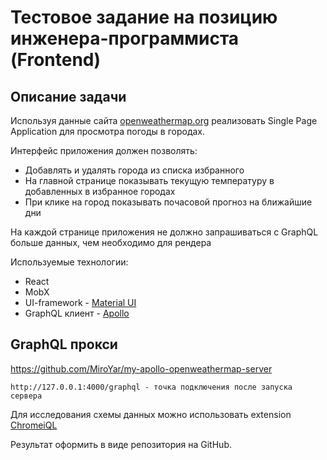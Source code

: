 Тестовое задание на позицию инженера-программиста (Frontend)
===

Описание задачи
---

Используя данные сайта [openweathermap.org](http://openweathermap.org) реализовать Single Page Application для просмотра погоды в городах.

Интерфейс приложения должен позволять:

* Добавлять и удалять города из списка избранного
* На главной странице показывать текущую температуру в добавленных в избранное городах
* При клике на город показывать почасовой прогноз на ближайшие дни

На каждой странице приложения не должно запрашиваться с GraphQL больше данных, чем необходимо для рендера

Используемые технологии:

* React
* MobX
* UI-framework - [Material UI](https://material-ui.com/)
* GraphQL клиент - [Apollo](https://www.apollographql.com/)

GraphQL прокси
---

https://github.com/MiroYar/my-apollo-openweathermap-server

    http://127.0.0.1:4000/graphql - точка подключения после запуска сервера


Для исследования схемы данных можно использовать extension [ChromeiQL](https://chrome.google.com/webstore/detail/chromeiql/fkkiamalmpiidkljmicmjfbieiclmeij)

Результат оформить в виде репозитория на GitHub.
